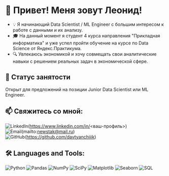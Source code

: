 # 👋 Привет! Меня зовут Леонид!

- 💡 Я начинающий Data Scientist / ML Engineer с большим интересом к работе с данными и их анализу.
- 🎓 На данный момент я студент 4 курса направления "Прикладная информатика" и уже успел пройти обучение на курсе по Data Science от Яндекс.Практикума.
- 🔍 Увлекаюсь экономикой и хочу совмещать свои аналитические навыки с решением реальных задач в экономической сфере.  

## 🚀 Статус занятости  
Открыт для предложений на позиции Junior Data Scientist или ML Engineer.

## 📫 Свяжитесь со мной:  
![LinkedIn](https://img.shields.io/badge/-LinkedIn-blue?style=for-the-badge&logo=linkedin)(https://www.linkedin.com/in/<ваш-профиль>)   
![Email](https://img.shields.io/badge/-Email-red?style=for-the-badge&logo=gmail)(mailto:newstak@mail.ru)  
![GitHub](https://img.shields.io/badge/-GitHub-black?style=for-the-badge&logo=github)(https://github.com/davtyanchiiik) 

## 🛠️ Languages and Tools:  
![Python](https://img.shields.io/badge/-Python-3776AB?style=for-the-badge&logo=python&logoColor=white) 
![Pandas](https://img.shields.io/badge/-Pandas-150458?style=for-the-badge&logo=pandas) 
![NumPy](https://img.shields.io/badge/-NumPy-013243?style=for-the-badge&logo=numpy) 
![SciPy](https://img.shields.io/badge/-SciPy-8CAAE6?style=for-the-badge&logo=scipy) 
![Matplotlib](https://img.shields.io/badge/-Matplotlib-3C4D98?style=for-the-badge&logo=matplotlib) 
![Seaborn](https://img.shields.io/badge/-Seaborn-2E2E2E?style=for-the-badge) 
![SQL](https://img.shields.io/badge/-SQL-4479A1?style=for-the-badge&logo=postgresql&logoColor=white)  
